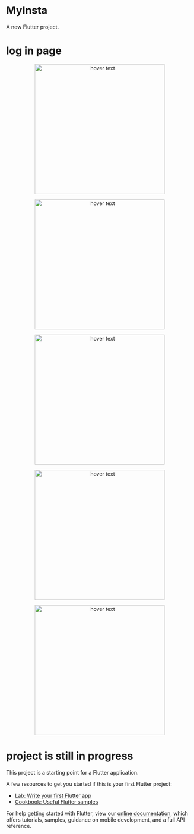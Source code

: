 # MyInsta
A new Flutter project.
# log in page
<p align="center">
  <img src="https://github.com/satishsoni777/MyInsta/blob/master/assets/Screenshot_2019-02-13-16-03-34-402_com.google.android.gms.png" width="350" title="hover text">
</p>
<p align="center">
  <img src="https://github.com/satishsoni777/MyInsta/blob/master/assets/Screenshot_2019-02-13-14-45-55-906_com.example.duo.png" width="350" title="hover text">
</p>

<p align="center">
  <img src="https://github.com/satishsoni777/MyInsta/blob/master/assets/Screenshot_2019-02-13-14-46-47-846_com.example.duo.png" width="350" title="hover text">
</p>
<p align="center">
  <img src="https://github.com/satishsoni777/MyInsta/blob/master/assets/Screenshot_2019-02-13-14-46-51-932_com.example.duo.png" width="350" title="hover text">
</p>
<p align="center">
  <img src="https://github.com/satishsoni777/MyInsta/blob/master/assets/Screenshot_2019-02-13-14-47-05-434_com.example.duo.png" width="350" title="hover text">
</p>

# project is still in progress 
This project is a starting point for a Flutter application.

A few resources to get you started if this is your first Flutter project:

- [Lab: Write your first Flutter app](https://flutter.io/docs/get-started/codelab)
- [Cookbook: Useful Flutter samples](https://flutter.io/docs/cookbook)

For help getting started with Flutter, view our 
[online documentation](https://flutter.io/docs), which offers tutorials, 
samples, guidance on mobile development, and a full API reference.
